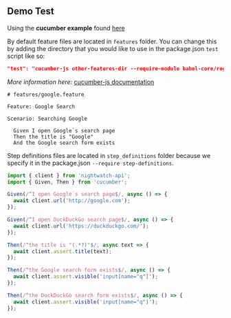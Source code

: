 ## Demo Test

Using the **cucumber example** found [here](https://github.com/mucsi96/nightwatch-api/tree/master/packages/cucumber-example)

By default feature files are located in `features` folder. You can change this by adding the directory that you would like to use in the package.json `test` script like so:

```json
"test": "cucumber-js other-features-dir --require-module babel-core/register --require cucumber.conf.js --require step-definitions --format node_modules/cucumber-pretty"
```

_More information here:_ [cucumber-js documentation](https://github.com/cucumber/cucumber-js/blob/master/docs/cli.md)

```gherkin
# features/google.feature

Feature: Google Search

Scenario: Searching Google

  Given I open Google`s search page
  Then the title is "Google"
  And the Google search form exists
```

Step definitions files are located in `step_definitions` folder because we specify it in the package.json `--require step-definitions`.

```javascript
import { client } from 'nightwatch-api';
import { Given, Then } from 'cucumber';

Given(/^I open Google`s search page$/, async () => {
  await client.url('http://google.com');
});

Given(/^I open DuckDuckGo search page$/, async () => {
  await client.url('https://duckduckgo.com/');
});

Then(/^the title is "(.*?)"$/, async text => {
  await client.assert.title(text);
});

Then(/^the Google search form exists$/, async () => {
  await client.assert.visible('input[name="q"]');
});

Then(/^the DuckDuckGo search form exists$/, async () => {
  await client.assert.visible('input[name="q"]');
});
```
